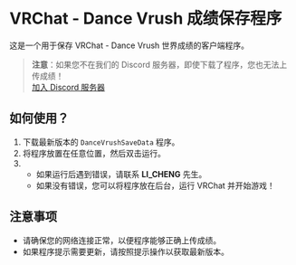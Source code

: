 # VRChat - Dance Vrush 成绩保存程序

这是一个用于保存 VRChat - Dance Vrush 世界成绩的客户端程序。

> **注意**：如果您不在我们的 Discord 服务器，即使下载了程序，您也无法上传成绩！  
> [加入 Discord 服务器](https://20070615.xyz/discord)

## 如何使用？
1. 下载最新版本的 `DanceVrushSaveData` 程序。
2. 将程序放置在任意位置，然后双击运行。
3. 
   - 如果运行后遇到错误，请联系 **LI_CHENG** 先生。
   - 如果没有错误，您可以将程序放在后台，运行 VRChat 并开始游戏！

## 注意事项
- 请确保您的网络连接正常，以便程序能够正确上传成绩。
- 如果程序提示需要更新，请按照提示操作以获取最新版本。
